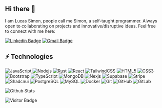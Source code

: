 ## Hi there 👋

I am Lucas Simon, people call me Simon, a self-taught programmer. Always open to collaborating on projects and innovative/disruptive ideas. Feel free to connect with me here:

[![Linkedin Badge](https://img.shields.io/badge/-lucasimonmendes-blue?style=flat-square&logo=Linkedin&logoColor=white&link=https://www.linkedin.com/in/lucasimonmendes/)](https://www.linkedin.com/in/lucasimonmendes/)
[![Gmail Badge](https://img.shields.io/badge/-lucasimonmendes@gmail.com-c14438?style=flat-square&logo=Gmail&logoColor=white&link=mailto:lucasimonmendes@gmail.com)](mailto:lucasimonmendes@gmail.com)

## ⚡ Technologies

![JavaScript](https://img.shields.io/badge/-JavaScript-black?style=flat-square&logo=javascript)
![Nodejs](https://img.shields.io/badge/-Nodejs-black?style=flat-square&logo=Node.js)
![Rust](https://img.shields.io/badge/-Rust-black?style=flat-square&logo=Rust)
![React](https://img.shields.io/badge/-React-black?style=flat-square&logo=react)
![TailwindCSS](https://img.shields.io/badge/-Tailwind-00599C?style=flat-square&logo=tailwindcss)
![HTML5](https://img.shields.io/badge/-HTML5-E34F26?style=flat-square&logo=html5&logoColor=white)
![CSS3](https://img.shields.io/badge/-CSS3-1572B6?style=flat-square&logo=css3)
![Bootstrap](https://img.shields.io/badge/-Bootstrap-563D7C?style=flat-square&logo=bootstrap)
![TypeScript](https://img.shields.io/badge/-TypeScript-007ACC?style=flat-square&logo=typescript)
![MongoDB](https://img.shields.io/badge/-MongoDB-black?style=flat-square&logo=mongodb)
![Nexjs](https://img.shields.io/badge/-Nextjs-black?style=flat-square&logo=Next)
![Supabase](https://img.shields.io/badge/-supabase-black?style=flat-square&logo=supabase)
![Stripe](https://img.shields.io/badge/-stripe-black?style=flat-square&logo=stripe)
![Shadcnui](https://img.shields.io/badge/-shadcnui-black?style=flat-square&logo=shadcnui)
![PostgreSQL](https://img.shields.io/badge/-PostgreSQL-336791?style=flat-square&logo=postgresql)
![MySQL](https://img.shields.io/badge/-MySQL-black?style=flat-square&logo=mysql)
![Docker](https://img.shields.io/badge/-Docker-black?style=flat-square&logo=docker)
![Git](https://img.shields.io/badge/-Git-black?style=flat-square&logo=git)
![GitHub](https://img.shields.io/badge/-GitHub-181717?style=flat-square&logo=github)
![GitLab](https://img.shields.io/badge/-GitLab-FCA121?style=flat-square&logo=gitlab)

![Github Stats](https://github-readme-stats.vercel.app/api?username=lucasimonmendes&count_private=true&show_icons=true&include_all_commits=true)

![Visitor Badge](https://visitor-badge.laobi.icu/badge?page_id=lucasimonmendes.lucasimonmendes)
